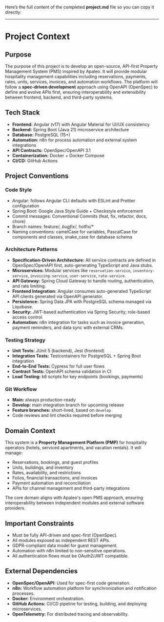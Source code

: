 Here’s the full content of the completed **project.md** file so you can copy it directly:

***

# Project Context

## Purpose
The purpose of this project is to develop an open-source, API-first Property Management System (PMS) inspired by Apaleo. It will provide modular hospitality management capabilities including reservations, payments, rates, units, services, invoices, and automation workflows. The platform will follow a **spec-driven development** approach using OpenAPI (OpenSpec) to define and evolve APIs first, ensuring interoperability and extensibility between frontend, backend, and third-party systems.

## Tech Stack
- **Frontend:** Angular (v17) with Angular Material for UI/UX consistency
- **Backend:** Spring Boot (Java 21) microservice architecture
- **Database:** PostgreSQL (15+)
- **Automation:** n8n for process automation and external system integrations
- **API Contracts:** OpenSpec/OpenAPI 3.1
- **Containerization:** Docker + Docker Compose
- **CI/CD:** GitHub Actions

## Project Conventions

### Code Style
- Angular: follows Angular CLI defaults with ESLint and Prettier configuration
- Spring Boot: Google Java Style Guide + Checkstyle enforcement
- Commit messages: Conventional Commits (feat, fix, refactor, docs, chore)
- Branch names: feature/*, bugfix/*, hotfix/*
- Naming conventions: camelCase for variables, PascalCase for components and classes, snake_case for database schema

### Architecture Patterns
- **Specification-Driven Architecture:** All service contracts are defined in OpenSpec/OpenAPI first, auto-generating TypeScript and Java stubs.
- **Microservices:** Modular services like `reservation-service`, `inventory-service`, `invoicing-service`, `user-service`, `rate-service`.
- **API Gateway:** Spring Cloud Gateway to handle routing, authentication, and rate limiting.
- **Frontend Integration:** Angular consumes auto-generated TypeScript API clients generated via OpenAPI generator.
- **Persistence:** Spring Data JPA with PostgreSQL schema managed via Liquibase.
- **Security:** JWT-based authentication via Spring Security; role-based access control.
- **Automation:** n8n integration for tasks such as invoice generation, payment reminders, and data sync with external CRMs.

### Testing Strategy
- **Unit Tests:** JUnit 5 (backend), Jest (frontend)
- **Integration Tests:** Testcontainers for PostgreSQL + Spring Boot integration
- **End-to-End Tests:** Cypress for full user flows
- **Contract Tests:** OpenAPI schema validation in CI
- **Load Testing:** k6 scripts for key endpoints (bookings, payments)

### Git Workflow
- **Main:** always production-ready
- **Develop:** main integration branch for upcoming release
- **Feature branches:** short-lived, based on `develop`
- Code reviews and lint checks required before merging

## Domain Context
This system is a **Property Management Platform (PMP)** for hospitality operators (hotels, serviced apartments, and vacation rentals). It will manage:
- Reservations, bookings, and guest profiles
- Units, buildings, and inventory
- Rates, availability, and restrictions
- Folios, financial transactions, and invoices
- Payment automation and reconciliation
- APIs for channel management and third-party integrations

The core domain aligns with Apaleo's open PMS approach, ensuring interoperability between independent modules and external software providers.

## Important Constraints
- Must be fully API-driven and spec-first (OpenSpec).
- All modules exposed as independent REST APIs.
- GDPR-compliant data model for guest management.
- Automation with n8n limited to non-sensitive operations.
- All authentication flows must be OAuth2/JWT compatible.

## External Dependencies
- **OpenSpec/OpenAPI:** Used for spec-first code generation.
- **n8n:** Workflow automation platform for synchronization and notification processes.
- **Docker:** Environment orchestration.
- **GitHub Actions:** CI/CD pipeline for testing, building, and deploying microservices.
- **OpenTelemetry:** For distributed tracing and observability.
